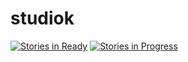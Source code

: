 # studiok

[![Stories in Ready](https://badge.waffle.io/elixian/studiok.png?label=ready&title=Ready)](http://waffle.io/elixian/studiok)
 [![Stories in Progress](https://badge.waffle.io/elixian/studiok.svg?label=in%20progress&title=In%20Progress)](http://waffle.io/elixian/studiok)
